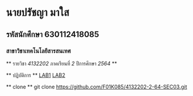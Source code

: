 # นายปรัชญา มาใส
## รหัสนักศึกษา 630112418085
### สาขาวิชาเทคโนโลยีสารสนเทศ

** รายวิชา *4132202* ภาคเรียนที่ *2* ปีการศึกษา *2564* **

** ปฏิบัติการ **
[LAB1](https://github.com/F01K085/4132202-2-64-SEC03/tree/main/LAB1)
[LAB2](https://github.com/F01K085/4132202-2-64-SEC03/tree/main/LAB2)

** clone **
git clone https://github.com/F01K085/4132202-2-64-SEC03.git